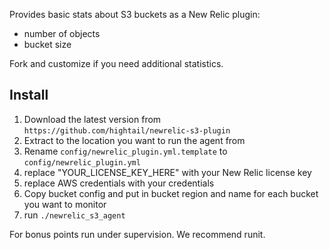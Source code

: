 Provides basic stats about S3 buckets as a New Relic plugin:
- number of objects
- bucket size

Fork and customize if you need additional statistics.

## Install

1. Download the latest version from `https://github.com/hightail/newrelic-s3-plugin`
1. Extract to the location you want to run the agent from
1. Rename `config/newrelic_plugin.yml.template` to `config/newrelic_plugin.yml`
  1. replace "YOUR_LICENSE_KEY_HERE" with your New Relic license key
  1. replace AWS credentials with your credentials
  1. Copy bucket config and put in bucket region and name for each bucket you want to monitor
1. run `./newrelic_s3_agent`

For bonus points run under supervision. We recommend runit.
